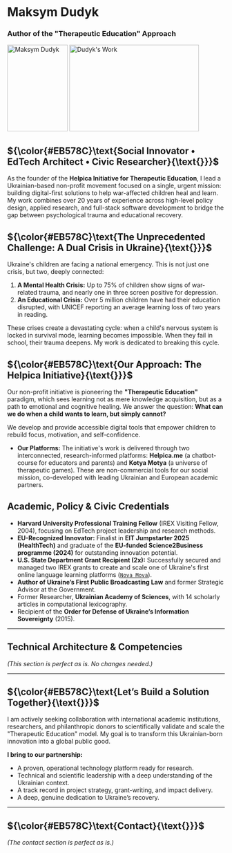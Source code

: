 # Maksym Dudyk
### Author of the "Therapeutic Education" Approach

<p align="left">
  <img src="https://github.com/Helpico/Helpico/assets/32806311/9dfc44d0-bcbe-43a1-8a73-9425f15224db" alt="Maksym Dudyk" width="140" height="200">
  <img src="https://github.com/user-attachments/assets/e08934f8-8ac6-40c8-9c0d-47a0b5c76d61" alt="Dudyk's Work" width="300" height="200">
</p>

## ${\color{#EB578C}\text{Social Innovator • EdTech Architect • Civic Researcher}{\text{}}}$


As the founder of the **Helpica Initiative for Therapeutic Education**, I lead a Ukrainian-based non-profit movement focused on a single, urgent mission: building digital-first solutions to help war-affected children heal and learn. My work combines over 20 years of experience across high-level policy design, applied research, and full-stack software development to bridge the gap between psychological trauma and educational recovery.


## ${\color{#EB578C}\text{The Unprecedented Challenge: A Dual Crisis in Ukraine}{\text{}}}$

Ukraine's children are facing a national emergency. This is not just one crisis, but two, deeply connected:

1.  **A Mental Health Crisis:** Up to 75% of children show signs of war-related trauma, and nearly one in three screen positive for depression.
2.  **An Educational Crisis:** Over 5 million children have had their education disrupted, with UNICEF reporting an average learning loss of two years in reading.

These crises create a devastating cycle: when a child's nervous system is locked in survival mode, learning becomes impossible. When they fail in school, their trauma deepens. My work is dedicated to breaking this cycle.

## ${\color{#EB578C}\text{Our Approach: The Helpica Initiative}{\text{}}}$

Our non-profit initiative is pioneering the **"Therapeutic Education"** paradigm, which sees learning not as mere knowledge acquisition, but as a path to emotional and cognitive healing. We answer the question: **What can we do when a child wants to learn, but simply cannot?**

We develop and provide accessible digital tools that empower children to rebuild focus, motivation, and self-confidence.

*   **Our Platforms:** The initiative's work is delivered through two interconnected, research-informed platforms: **Helpica.me** (a chatbot-course for educators and parents) and **Kotya Motya** (a universe of therapeutic games). These are non-commercial tools for our social mission, co-developed with leading Ukrainian and European academic partners.


## Academic, Policy & Civic Credentials

*   **Harvard University Professional Training Fellow** (IREX Visiting Fellow, 2004), focusing on EdTech project leadership and research methods.
*   **EU-Recognized Innovator:** Finalist in **EIT Jumpstarter 2025 (HealthTech)** and graduate of the **EU-funded Science2Business programme (2024)** for outstanding innovation potential.
*   **U.S. State Department Grant Recipient (2x):** Successfully secured and managed two IREX grants to create and scale one of Ukraine's first online language learning platforms ([`Nova Mova`](https://languageintellect.com)).
*   **Author of Ukraine’s First Public Broadcasting Law** and former Strategic Advisor at the Government.
*   Former Researcher, **Ukrainian Academy of Sciences**, with 14 scholarly articles in computational lexicography.
*   Recipient of the **Order for Defense of Ukraine’s Information Sovereignty** (2015).

---

## Technical Architecture & Competencies
*(This section is perfect as is. No changes needed.)*

---

## ${\color{#EB578C}\text{Let’s Build a Solution Together}{\text{}}}$

I am actively seeking collaboration with international academic institutions, researchers, and philanthropic donors to scientifically validate and scale the "Therapeutic Education" model. My goal is to transform this Ukrainian-born innovation into a global public good.

**I bring to our partnership:**
*   A proven, operational technology platform ready for research.
*   Technical and scientific leadership with a deep understanding of the Ukrainian context.
*   A track record in project strategy, grant-writing, and impact delivery.
*   A deep, genuine dedication to Ukraine’s recovery.

---

## ${\color{#EB578C}\text{Contact}{\text{}}}$
*(The contact section is perfect as is.)*
